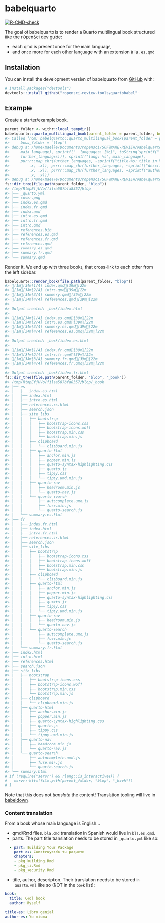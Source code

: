 
<!-- README.md is generated from README.Rmd. Please edit that file -->

# babelquarto

<!-- badges: start -->

[![R-CMD-check](https://github.com/ropensci-review-tools/quartobabel/actions/workflows/R-CMD-check.yaml/badge.svg)](https://github.com/ropensci-review-tools/quartobabel/actions/workflows/R-CMD-check.yaml)
<!-- badges: end -->

The goal of babelquarto is to render a Quarto multilingual book
structured like the rOpenSci dev guide:

- each qmd is present once for the main language,
- and once more for each other language with an extension à la `.es.qmd`

## Installation

You can install the development version of babelquarto from
[GitHub](https://github.com/) with:

``` r
# install.packages("devtools")
devtools::install_github("ropensci-review-tools/quartobabel")
```

## Example

Create a starter/example book.

``` r
parent_folder <- withr::local_tempdir()
babelquarto::quarto_multilingual_book(parent_folder = parent_folder, book_folder = "blop")
#> Called from: babelquarto::quarto_multilingual_book(parent_folder = parent_folder, 
#>     book_folder = "blop")
#> debug at /home/maelle/Documents/ropensci/SOFTWARE-REVIEW/babelquarto/R/helper-quarto.R#45: config_lines <- c(config_lines, "", "babelquarto:", sprintf("  mainlanguage: '%s'", 
#>     main_language), sprintf("  languages: [%s]", toString(sprintf("'%s'", 
#>     further_languages))), sprintf("lang: %s", main_language), 
#>     purrr::map_chr(further_languages, ~sprintf("title-%s: title in %s", 
#>         .x, .x)), purrr::map_chr(further_languages, ~sprintf("description-%s: description in %s", 
#>         .x, .x)), purrr::map_chr(further_languages, ~sprintf("author-%s: author in %s", 
#>         .x, .x)))
#> debug at /home/maelle/Documents/ropensci/SOFTWARE-REVIEW/babelquarto/R/helper-quarto.R#58: brio::write_lines(config_lines, path = config)
fs::dir_tree(file.path(parent_folder, "blop"))
#> /tmp/RtmpEfjUVo/filea587bfa8357/blop
#> ├── _quarto.yml
#> ├── cover.png
#> ├── index.es.qmd
#> ├── index.fr.qmd
#> ├── index.qmd
#> ├── intro.es.qmd
#> ├── intro.fr.qmd
#> ├── intro.qmd
#> ├── references.bib
#> ├── references.es.qmd
#> ├── references.fr.qmd
#> ├── references.qmd
#> ├── summary.es.qmd
#> ├── summary.fr.qmd
#> └── summary.qmd
```

Render it. We end up with three books, that cross-link to each other
from the left sidebar.

``` r
babelquarto::render_book(file.path(parent_folder, "blop"))
#> [1m[34m[1/4] index.qmd[39m[22m
#> [1m[34m[2/4] intro.qmd[39m[22m
#> [1m[34m[3/4] summary.qmd[39m[22m
#> [1m[34m[4/4] references.qmd[39m[22m
#> 
#> Output created: _book/index.html
#> 
#> [1m[34m[1/4] index.es.qmd[39m[22m
#> [1m[34m[2/4] intro.es.qmd[39m[22m
#> [1m[34m[3/4] summary.es.qmd[39m[22m
#> [1m[34m[4/4] references.es.qmd[39m[22m
#> 
#> Output created: _book/index.es.html
#> 
#> [1m[34m[1/4] index.fr.qmd[39m[22m
#> [1m[34m[2/4] intro.fr.qmd[39m[22m
#> [1m[34m[3/4] summary.fr.qmd[39m[22m
#> [1m[34m[4/4] references.fr.qmd[39m[22m
#> 
#> Output created: _book/index.fr.html
fs::dir_tree(file.path(parent_folder, "blop", "_book"))
#> /tmp/RtmpEfjUVo/filea587bfa8357/blop/_book
#> ├── es
#> │   ├── index.es.html
#> │   ├── index.html
#> │   ├── intro.es.html
#> │   ├── references.es.html
#> │   ├── search.json
#> │   ├── site_libs
#> │   │   ├── bootstrap
#> │   │   │   ├── bootstrap-icons.css
#> │   │   │   ├── bootstrap-icons.woff
#> │   │   │   ├── bootstrap.min.css
#> │   │   │   └── bootstrap.min.js
#> │   │   ├── clipboard
#> │   │   │   └── clipboard.min.js
#> │   │   ├── quarto-html
#> │   │   │   ├── anchor.min.js
#> │   │   │   ├── popper.min.js
#> │   │   │   ├── quarto-syntax-highlighting.css
#> │   │   │   ├── quarto.js
#> │   │   │   ├── tippy.css
#> │   │   │   └── tippy.umd.min.js
#> │   │   ├── quarto-nav
#> │   │   │   ├── headroom.min.js
#> │   │   │   └── quarto-nav.js
#> │   │   └── quarto-search
#> │   │       ├── autocomplete.umd.js
#> │   │       ├── fuse.min.js
#> │   │       └── quarto-search.js
#> │   └── summary.es.html
#> ├── fr
#> │   ├── index.fr.html
#> │   ├── index.html
#> │   ├── intro.fr.html
#> │   ├── references.fr.html
#> │   ├── search.json
#> │   ├── site_libs
#> │   │   ├── bootstrap
#> │   │   │   ├── bootstrap-icons.css
#> │   │   │   ├── bootstrap-icons.woff
#> │   │   │   ├── bootstrap.min.css
#> │   │   │   └── bootstrap.min.js
#> │   │   ├── clipboard
#> │   │   │   └── clipboard.min.js
#> │   │   ├── quarto-html
#> │   │   │   ├── anchor.min.js
#> │   │   │   ├── popper.min.js
#> │   │   │   ├── quarto-syntax-highlighting.css
#> │   │   │   ├── quarto.js
#> │   │   │   ├── tippy.css
#> │   │   │   └── tippy.umd.min.js
#> │   │   ├── quarto-nav
#> │   │   │   ├── headroom.min.js
#> │   │   │   └── quarto-nav.js
#> │   │   └── quarto-search
#> │   │       ├── autocomplete.umd.js
#> │   │       ├── fuse.min.js
#> │   │       └── quarto-search.js
#> │   └── summary.fr.html
#> ├── index.html
#> ├── intro.html
#> ├── references.html
#> ├── search.json
#> ├── site_libs
#> │   ├── bootstrap
#> │   │   ├── bootstrap-icons.css
#> │   │   ├── bootstrap-icons.woff
#> │   │   ├── bootstrap.min.css
#> │   │   └── bootstrap.min.js
#> │   ├── clipboard
#> │   │   └── clipboard.min.js
#> │   ├── quarto-html
#> │   │   ├── anchor.min.js
#> │   │   ├── popper.min.js
#> │   │   ├── quarto-syntax-highlighting.css
#> │   │   ├── quarto.js
#> │   │   ├── tippy.css
#> │   │   └── tippy.umd.min.js
#> │   ├── quarto-nav
#> │   │   ├── headroom.min.js
#> │   │   └── quarto-nav.js
#> │   └── quarto-search
#> │       ├── autocomplete.umd.js
#> │       ├── fuse.min.js
#> │       └── quarto-search.js
#> └── summary.html
# if (require("servr") && rlang::is_interactive()) {
#   servr::httw(file.path(parent_folder, "blop", "_book"))
# }
```

Note that this does not *translate* the content! Translation tooling
will live in [babeldown](https://docs.ropensci.org/babeldown).

### Content translation

From a book whose main language is English…

- qmd/Rmd files. `bla.qmd` translation in Spanish would live in
  `bla.es.qmd`.
- parts. The part title translation needs to be stored in `_quarto.yml`
  like so:

``` yml
  - part: Building Your Package
    part-es: Construyendo tu paquete
    chapters:
    - pkg_building.Rmd
    - pkg_ci.Rmd
    - pkg_security.Rmd
```

- title, author, description. Their translation needs to be stored in
  `_quarto.yml` like so (NOT in the `book` list):

``` yml
book:
  title: Cool book
  author: Myself

title-es: Libro genial
author-es: Yo misma
```
